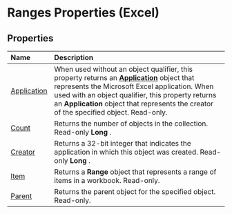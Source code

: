 
# Ranges Properties (Excel)

## Properties



|**Name**|**Description**|
|:-----|:-----|
|[Application](b1a789e9-8a87-edca-0ec6-16ab26bd9085.md)|When used without an object qualifier, this property returns an  **[Application](19b73597-5cf9-4f56-8227-b5211f657f6f.md)** object that represents the Microsoft Excel application. When used with an object qualifier, this property returns an **Application** object that represents the creator of the specified object. Read-only.|
|[Count](9e74ac18-426f-b266-4e3a-0f9e7bff5259.md)|Returns the number of objects in the collection. Read-only  **Long** .|
|[Creator](a44c830a-4164-6fa5-b316-399019ed77ab.md)|Returns a 32-bit integer that indicates the application in which this object was created. Read-only  **Long** .|
|[Item](808d7bd4-81b7-3290-bbe4-758844e7eb85.md)|Returns a  **Range** object that represents a range of items in a workbook. Read-only.|
|[Parent](c93dacfe-e619-083d-df4e-645c501329fd.md)|Returns the parent object for the specified object. Read-only.|
